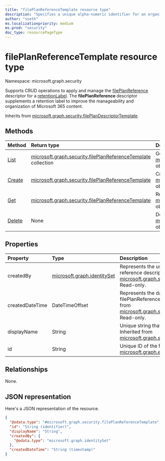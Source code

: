 ```yaml
---
title: "filePlanReferenceTemplate resource type"
description: "Specifies a unique alpha-numeric identifier for an organization’s retention schedule."
author: "sseth"
ms.localizationpriority: medium
ms.prod: "security"
doc_type: resourcePageType
---
```


# filePlanReferenceTemplate resource type

Namespace: microsoft.graph.security

Supports CRUD operations to apply and manage the [filePlanReference](security-fileplanreference.md) descriptor for a [retentionLabel](security-retentionlabel.md). The **filePlanReference** descriptor supplements a retention label to improve the manageability and organization of Microsoft 365 content.

Inherits from [microsoft.graph.security.filePlanDescriptorTemplate](../resources/security-fileplandescriptorTemplate.md).

## Methods
|Method|Return type|Description|
|:---|:---|:---|
|[List](../api/security-labelsroot-list-fileplanreferences.md)|[microsoft.graph.security.filePlanReferenceTemplate](../resources/security-fileplanreferencetemplate.md) collection|Get a list of the [microsoft.graph.security.filePlanReferenceTemplate](../resources/security-fileplanreferencetemplate.md) objects and their properties.|
|[Create](../api/security-labelsroot-post-fileplanreferences.md)|[microsoft.graph.security.filePlanReferenceTemplate](../resources/security-fileplanreferencetemplate.md)|Create a new [microsoft.graph.security.filePlanReferenceTemplate](../resources/security-fileplanreferencetemplate.md) object.|
|[Get](../api/security-fileplanreferencetemplate-get.md)|[microsoft.graph.security.filePlanReferenceTemplate](../resources/security-fileplanreferencetemplate.md)|Read the properties and relationships of a [microsoft.graph.security.filePlanReferenceTemplate](../resources/security-fileplanreferencetemplate.md) object.|
|[Delete](../api/security-labelsroot-delete-fileplanreferences.md)|None|Delete a [microsoft.graph.security.filePlanReferenceTemplate](../resources/security-fileplanreferencetemplate.md) object.|

## Properties
|Property|Type|Description|
|:---|:---|:---|
|createdBy|[microsoft.graph.identitySet](/graph/api/resources/identityset)|Represents the user who created the file plan reference descriptor. Inherited from [microsoft.graph.security.filePlanDescriptorTemplate](../resources/security-fileplandescriptorTemplate.md). Read-only.|
|createdDateTime|DateTimeOffset|Represents the date and time in which the filePlanReference descriptor is created. Inherited from [microsoft.graph.security.filePlanDescriptorTemplate](../resources/security-fileplandescriptorTemplate.md). Read-only.|
|displayName|String|Unique string that defines a filePlanReference name. Inherited from [microsoft.graph.security.filePlanDescriptorTemplate](../resources/security-fileplandescriptorTemplate.md).|
|id|String|Unique ID of the filePlanReference. Inherited from [microsoft.graph.entity](../resources/entity.md). Read-only.|

## Relationships
None.

## JSON representation
Here's a JSON representation of the resource.
<!-- {
  "blockType": "resource",
  "keyProperty": "id",
  "@odata.type": "microsoft.graph.security.filePlanReferenceTemplate",
  "baseType": "microsoft.graph.security.filePlanDescriptor",
  "openType": false
}
-->
``` json
{
  "@odata.type": "#microsoft.graph.security.filePlanReferenceTemplate",
  "id": "String (identifier)",
  "displayName": "String",
  "createdBy": {
    "@odata.type": "microsoft.graph.identitySet"
  },
  "createdDateTime": "String (timestamp)"
}
```

